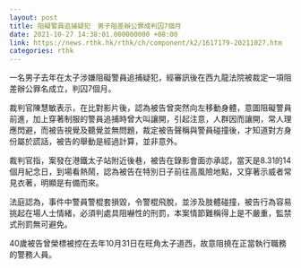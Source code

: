```yaml
---
layout: post
title: 阻礙警員追捕疑犯　男子阻差辦公罪成判囚7個月
date: 2021-10-27 14:38:01.000000000 +08:00
link: https://news.rthk.hk/rthk/ch/component/k2/1617179-20211027.htm
categories: rthk
---
```


一名男子去年在太子涉嫌阻礙警員追捕疑犯，經審訊後在西九龍法院被裁定一項阻差辦公罪名成立，判囚7個月。

裁判官陳慧敏表示，在比對影片後，認為被告曾突然向左移動身體，意圖阻礙警員前進，加上穿著制服的警員追捕時曾大叫讓開，引起注意，人群因而讓開，常人理應閃避，而被告視覺及聽覺並無問題，裁定被告聲稱與警員碰撞後，才知道對方身份屬於謊話，被告的舉動是經過計算，並非意外。

裁判官指，案發在港鐵太子站附近後巷，被告在錄影會面亦承認，當天是8.31的14個月紀念日，到場看熱鬧，認為被告在特別日子前往高風險地點，又穿著示威者常見衣著，明顯是有備而來。

法庭認為，事件中警員警棍套損毀，令警棍飛脫，並涉及肢體碰撞，被告行為容易挑起在場人士情緒，必須判處具阻嚇性的刑罰，本案情節難稱得上是不嚴重，監禁式刑罰無可避免。

40歲被告曾榮標被控在去年10月31日在旺角太子道西，故意阻撓在正當執行職務的警務人員。
